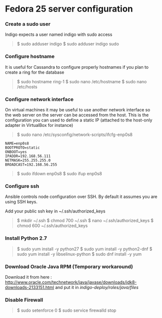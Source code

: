 # Fedora 25 server configuration


### Create a sudo user

Indigo expects a user named indigo with sudo access

> $ sudo adduser indigo
> $ sudo adduser indigo sudo


### Configure hostname

It is useful for Cassandra to configure properly hostnames if you plan to 
create a ring for the database

> $ sudo hostname ring-1
> $ sudo nano /etc/hostname
> $ sudo nano /etc/hosts


### Configure network interface

On virtual machines it may be useful to use another network interface so the
web server on the server can be accessed from the host. This is the 
configuration you can used to define a static IP (attached to the host-only
adapter in VirtualBox for instance)


> $ sudo nano /etc/sysconfig/network-scripts/ifcfg-enp0s8


```
NAME=enp0s8
BOOTPROTO=static
ONBOOT=yes
IPADDR=192.168.56.111
NETMASK=255.255.255.0
BROADCAST=192.168.56.255
```

> $ sudo ifdown enp0s8
> $ sudo ifup enp0s8


### Configure ssh

Ansible controls node configuration over SSH. By default it assumes you are 
using SSH keys.

Add your public ssh key in ~/.ssh/authorized_keys

> $ mkdir ~/.ssh
> $ chmod 700 ~/.ssh
> $ nano ~/.ssh/authorized_keys
> $ chmod 600 ~/.ssh/authorized_keys


### Install Python 2.7


> $ sudo yum install -y python27
> $ sudo yum install -y python2-dnf
> $ sudo yum install -y libselinux-python
> $ sudo dnf install -y yum


### Download Oracle Java RPM (Temporary workaround)

Download it from here : http://www.oracle.com/technetwork/java/javase/downloads/jdk8-downloads-2133151.html
and put it in _indigo-deploy/roles/java/files_


### Disable Firewall 

> $ sudo setenforce 0
> $ sudo service firewalld stop

